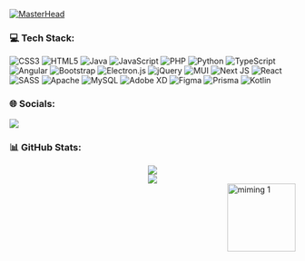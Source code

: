 [![MasterHead](https://user-images.githubusercontent.com/57930589/193985486-b59a0362-71c1-4410-b232-7e391d172b3c.gif)](https://rishavchanda.io)

### 💻 Tech Stack:
![CSS3](https://img.shields.io/badge/css3-%231572B6.svg?style=for-the-badge&logo=css3&logoColor=white) ![HTML5](https://img.shields.io/badge/html5-%23E34F26.svg?style=for-the-badge&logo=html5&logoColor=white) ![Java](https://img.shields.io/badge/java-%23ED8B00.svg?style=for-the-badge&logo=java&logoColor=white) ![JavaScript](https://img.shields.io/badge/javascript-%23323330.svg?style=for-the-badge&logo=javascript&logoColor=%23F7DF1E) ![PHP](https://img.shields.io/badge/php-%23777BB4.svg?style=for-the-badge&logo=php&logoColor=white) ![Python](https://img.shields.io/badge/python-3670A0?style=for-the-badge&logo=python&logoColor=ffdd54) ![TypeScript](https://img.shields.io/badge/typescript-%23007ACC.svg?style=for-the-badge&logo=typescript&logoColor=white) ![Angular](https://img.shields.io/badge/angular-%23DD0031.svg?style=for-the-badge&logo=angular&logoColor=white) ![Bootstrap](https://img.shields.io/badge/bootstrap-%23563D7C.svg?style=for-the-badge&logo=bootstrap&logoColor=white) ![Electron.js](https://img.shields.io/badge/Electron-191970?style=for-the-badge&logo=Electron&logoColor=white) ![jQuery](https://img.shields.io/badge/jquery-%230769AD.svg?style=for-the-badge&logo=jquery&logoColor=white) ![MUI](https://img.shields.io/badge/MUI-%230081CB.svg?style=for-the-badge&logo=material-ui&logoColor=white) ![Next JS](https://img.shields.io/badge/Next-black?style=for-the-badge&logo=next.js&logoColor=white) ![React](https://img.shields.io/badge/react-%2320232a.svg?style=for-the-badge&logo=react&logoColor=%2361DAFB) ![SASS](https://img.shields.io/badge/SASS-hotpink.svg?style=for-the-badge&logo=SASS&logoColor=white) ![Apache](https://img.shields.io/badge/apache-%23D42029.svg?style=for-the-badge&logo=apache&logoColor=white) ![MySQL](https://img.shields.io/badge/mysql-%2300f.svg?style=for-the-badge&logo=mysql&logoColor=white) ![Adobe XD](https://img.shields.io/badge/Adobe%20XD-470137?style=for-the-badge&logo=Adobe%20XD&logoColor=#FF61F6) 	![Figma](https://img.shields.io/badge/figma-%23F24E1E.svg?style=for-the-badge&logo=figma&logoColor=white) ![Prisma](https://img.shields.io/badge/Prisma-3982CE?style=for-the-badge&logo=Prisma&logoColor=white)  ![Kotlin](https://img.shields.io/badge/Kotlin-0095D5?&style=for-the-badge&logo=kotlin&logoColor=white)

### 🌐 Socials:
<img class="img" src="https://img.shields.io/badge/LinkedIn-%230077B5.svg?logo=linkedin&logoColor=white)](https://linkedin.com/in/julienne-andrea-panes-99456024a/" />


### 📊 GitHub Stats:
<div align="center">
  <img class="img" src="https://github-readme-streak-stats.herokuapp.com/?user=iyabc&theme=shades-of-purple&hide_border=true" /><br/>
  <img class="img" src="https://github-readme-stats.vercel.app/api/top-langs/?username=iyabc&theme=shades-of-purple&hide_border=true&include_all_commits=true&count_private=false" />
</div>
<img align="right" alt="miming 1" width="120" src="https://user-images.githubusercontent.com/57930589/193986724-9fa1f3cd-28f5-4f1c-8193-59dfd7f35055.gif"/>



